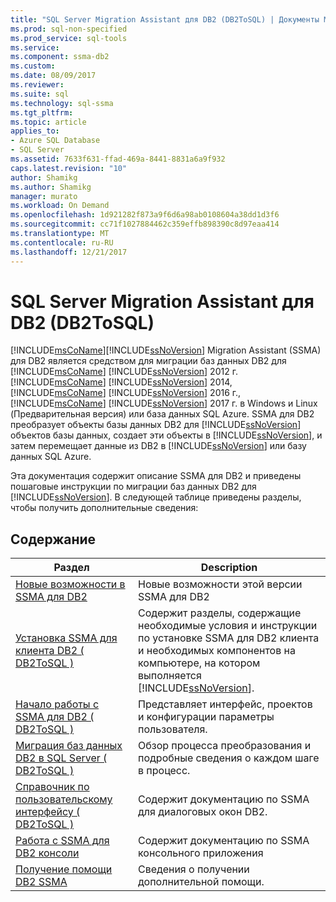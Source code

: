 ```yaml
---
title: "SQL Server Migration Assistant для DB2 (DB2ToSQL) | Документы Microsoft"
ms.prod: sql-non-specified
ms.prod_service: sql-tools
ms.service: 
ms.component: ssma-db2
ms.custom: 
ms.date: 08/09/2017
ms.reviewer: 
ms.suite: sql
ms.technology: sql-ssma
ms.tgt_pltfrm: 
ms.topic: article
applies_to:
- Azure SQL Database
- SQL Server
ms.assetid: 7633f631-ffad-469a-8441-8831a6a9f932
caps.latest.revision: "10"
author: Shamikg
ms.author: Shamikg
manager: murato
ms.workload: On Demand
ms.openlocfilehash: 1d921282f873a9f6d6a98ab0108604a38dd1d3f6
ms.sourcegitcommit: cc71f1027884462c359effb898390c8d97eaa414
ms.translationtype: MT
ms.contentlocale: ru-RU
ms.lasthandoff: 12/21/2017
---
```

# <a name="sql-server-migration-assistant-for-db2-db2tosql"></a>SQL Server Migration Assistant для DB2 (DB2ToSQL)
[!INCLUDE[msCoName](../../includes/msconame_md.md)][!INCLUDE[ssNoVersion](../../includes/ssnoversion_md.md)] Migration Assistant (SSMA) для DB2 является средством для миграции баз данных DB2 для [!INCLUDE[msCoName](../../includes/msconame_md.md)] [!INCLUDE[ssNoVersion](../../includes/ssnoversion_md.md)] 2012 г. [!INCLUDE[msCoName](../../includes/msconame_md.md)] [!INCLUDE[ssNoVersion](../../includes/ssnoversion_md.md)] 2014, [!INCLUDE[msCoName](../../includes/msconame_md.md)] [!INCLUDE[ssNoVersion](../../includes/ssnoversion_md.md)] 2016 г., [!INCLUDE[msCoName](../../includes/msconame_md.md)] [!INCLUDE[ssNoVersion](../../includes/ssnoversion_md.md)] 2017 г. в Windows и Linux (Предварительная версия) или база данных SQL Azure. SSMA для DB2 преобразует объекты базы данных DB2 для [!INCLUDE[ssNoVersion](../../includes/ssnoversion_md.md)] объектов базы данных, создает эти объекты в [!INCLUDE[ssNoVersion](../../includes/ssnoversion_md.md)], и затем перемещает данные из DB2 в [!INCLUDE[ssNoVersion](../../includes/ssnoversion_md.md)] или базу данных SQL Azure.  
  
Эта документация содержит описание SSMA для DB2 и приведены пошаговые инструкции по миграции баз данных DB2 для [!INCLUDE[ssNoVersion](../../includes/ssnoversion_md.md)]. В следующей таблице приведены разделы, чтобы получить дополнительные сведения:  
  
## <a name="contents"></a>Содержание  
  
|Раздел|Description|  
|-----------|---------------|  
|[Новые возможности в SSMA для DB2](http://msdn.microsoft.com/en-us/1cc38f85-3caa-42d0-8c76-a380c1d15c67)|Новые возможности этой версии SSMA для DB2|  
|[Установка SSMA для клиента DB2 &#40; DB2ToSQL &#41;](../../ssma/db2/installing-ssma-for-db2-client-db2tosql.md)|Содержит разделы, содержащие необходимые условия и инструкции по установке SSMA для DB2 клиента и необходимых компонентов на компьютере, на котором выполняется [!INCLUDE[ssNoVersion](../../includes/ssnoversion_md.md)].|  
|[Начало работы с SSMA для DB2 &#40; DB2ToSQL &#41;](../../ssma/db2/getting-started-with-ssma-for-db2-db2tosql.md)|Представляет интерфейс, проектов и конфигурации параметры пользователя.|  
|[Миграция баз данных DB2 в SQL Server &#40; DB2ToSQL &#41;](../../ssma/db2/migrating-db2-databases-to-sql-server-db2tosql.md)|Обзор процесса преобразования и подробные сведения о каждом шаге в процесс.|  
|[Справочник по пользовательскому интерфейсу &#40; DB2ToSQL &#41;](../../ssma/db2/user-interface-reference-db2tosql.md)|Содержит документацию по SSMA для диалоговых окон DB2.|  
|[Работа с SSMA для DB2 консоли](http://msdn.microsoft.com/en-us/29d8787c-632e-4ff7-9ccc-3f7ad40480ec)|Содержит документацию по SSMA консольного приложения|  
|[Получение помощи DB2 SSMA](http://go.microsoft.com/fwlink/?LinkID=708538&clcid=0x409)|Сведения о получении дополнительной помощи.|  
  
